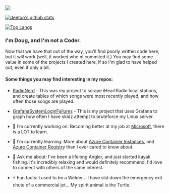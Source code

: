 
<img src="https://images.unsplash.com/photo-1525721653822-f9975a57cd4c?ixlib=rb-1.2.1&ixid=eyJhcHBfaWQiOjEyMDd9&auto=format&fit=crop&w=975&h=300&q=80"/>

[![deetoo's github stats](https://github-readme-stats.vercel.app/api?username=deetoo&show_icons=true&theme=default)](https://github.com/deetoo/)

[![Top Langs](https://github-readme-stats.vercel.app/api/top-langs/?username=deetoo&layout=compact)](https://github.com/anuraghazra/github-readme-stats)

### I'm Doug, and I'm not a Coder.

Now that we have that out of the way, you'll find poorly written code here, but it will work (well, it worked whe nI commited it.) You may find some value in some of the projects I created here, if so I'm glad to have helped out, even if only a bit.


#### Some things you may find interesting in my repos:
- [RadioNerd](https://github.com/deetoo/RadioNerd) - This was my project to scrape iHeartRadio local stations, and create tables of which songs were most recently played, and how often those songs are played.
- [GrafanaSystemLoginFailures](https://github.com/deetoo/GrafanaSystemLoginFailures) - This is my project that uses Grafana to graph how often I have skidz attempt to bruteforce my Linux server.



- 🔭 I’m currently working on: Becoming better at my job at [Microsoft](https://azure.microsoft.com/en-us/), there is a LOT to learn.
- 🌱 I’m currently learning: More about [Azure Container Instances](https://docs.microsoft.com/en-us/azure/?product=containers), and [Azure Container Registry](https://docs.microsoft.com/en-us/azure/container-registry/) than I ever cared to know about.
- 💬 Ask me about: I've been a lifelong Angler, and just started kayak fishing. It's incredibly relaxing and would definitely recommend, I'd love to connect with others of the same interest.
- ⚡ Fun facts: I used to be a Welder... I have slid down the emergency exit chute of a commercial jet... My spirit animal is the Turtle.



